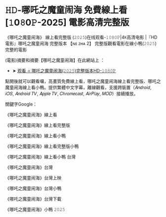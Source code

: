# 𝙷𝙳-哪吒之魔童闹海 免費線上看[𝟷0𝟾0𝙿-2025] 電影高清完整版

《哪吒之魔童闹海》 線上看完整版 (𝟸𝟶𝟸𝟻)在线观看-𝟷𝟶𝟾𝟶𝙿|4ꀘ高清电影 |『HD電影』哪吒之魔童闹海 完整版本 【ɴᴇ ᴢʜᴀ 2】 完整版觀看電影在線小鴨(𝟸𝟶𝟸𝟻)完整的電影

(電影)摘要和摘要【哪吒之魔童闹海】在此網站上 ：

- ➤ [观看 ⟢ 哪吒之魔童闹海(𝟸𝟶𝟸𝟻)完整版本HD-𝟷𝟶𝟾𝟶𝙿](https://t.co/Nw4ax1jaaZ)

點開後就可以觀看囉，高畫質免費線上看，哪吒之魔童闹海線上看完整版、哪吒之魔童闹海線上看小鴨。提供繁體中文字幕，離線觀看，支援跨裝置（𝐴𝑛𝑑𝑟𝑜𝑖𝑑, 𝑖𝑂𝑆, 𝐴𝑛𝑑𝑟𝑜𝑖𝑑 𝑇𝑉, 𝐴𝑝𝑝𝑙𝑒 𝑇𝑉, 𝐶ℎ𝑟𝑜𝑚𝑒𝑐𝑎𝑠𝑡, 𝐴𝑖𝑟𝑃𝑙𝑎𝑦, 𝑀𝑂𝐷）接續播放。

關鍵字Google：

《哪吒之魔童闹海》線上看

《哪吒之魔童闹海》線上看完整版

《哪吒之魔童闹海》線上看小鴨

《哪吒之魔童闹海》線上看完整版小鴨

《哪吒之魔童闹海》線上看小鴨 台灣

《哪吒之魔童闹海》台灣

《哪吒之魔童闹海》台灣上映

《哪吒之魔童闹海》台灣小鴨

《哪吒之魔童闹海》台灣下載

《哪吒之魔童闹海》小鴨 𝟸𝟶𝟸𝟻
